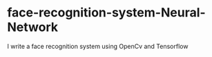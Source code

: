 # face-recognition-system-Neural-Network
I write a face recognition system using OpenCv and Tensorflow
